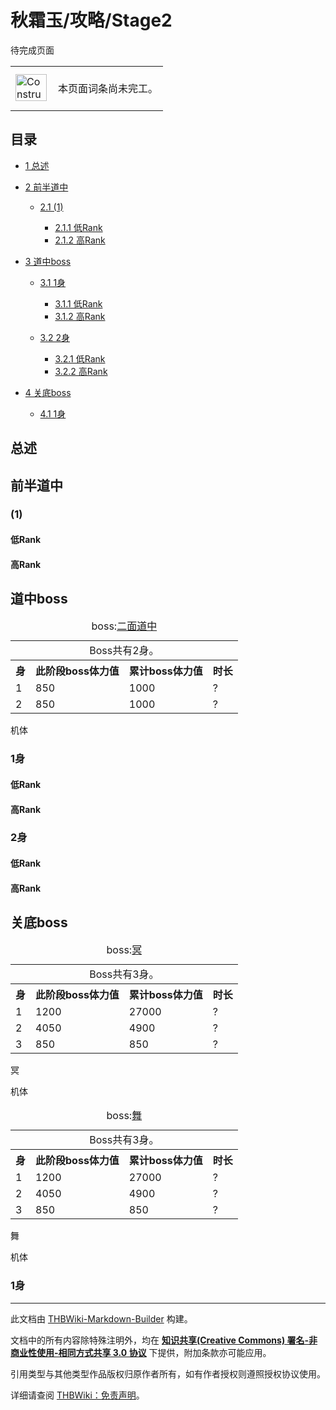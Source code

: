 # 秋霜玉/攻略/Stage2

<!-- source html: G:\repos\THBWiki-Markdown-Builder\THBWikiMarkdown\Temp\main\6\60\ns0%3A%E7%A7%8B%E9%9C%9C%E7%8E%89%2F%E6%94%BB%E7%95%A5%2FStage2.html -->

待完成页面

<center>

<table>
<tbody><tr>
<td class="mbox-image"><div style="width: 52px;">
  <a href="./文件-ConstructionClock.png.md" class="image"><img alt="ConstructionClock.png" src="https://upload.thwiki.cc/thumb/f/f1/ConstructionClock.png/50px-ConstructionClock.png" decoding="async" loading="lazy" width="50" height="43" srcset="https://upload.thwiki.cc/thumb/f/f1/ConstructionClock.png/75px-ConstructionClock.png 1.5x, https://upload.thwiki.cc/thumb/f/f1/ConstructionClock.png/100px-ConstructionClock.png 2x" data-file-width="689" data-file-height="587"></a></div></td>
<td class="mbox-text" style=""><br>本页面词条尚未完工。<br><br></td>
</tr>
</tbody></table>


</center>

## 目录

- [1 总述](#总述)
- [2 前半道中](#前半道中)

  - [2.1 (1)](#(1))

    - [2.1.1 低Rank](#低Rank)
    - [2.1.2 高Rank](#高Rank)






- [3 道中boss](#道中boss)

  - [3.1 1身](#1身)

    - [3.1.1 低Rank](#低Rank_2)
    - [3.1.2 高Rank](#高Rank_2)



  - [3.2 2身](#2身)

    - [3.2.1 低Rank](#低Rank_3)
    - [3.2.2 高Rank](#高Rank_3)






- [4 关底boss](#关底boss)

  - [4.1 1身](#1身_2)








## 总述

## 前半道中

### (1)

#### 低Rank

#### 高Rank

## 道中boss

<table>
<caption>boss:<a href="/index.php?title=%E7%A7%8B%E9%9C%9C%E7%8E%89/%E5%85%B6%E4%BB%96%E8%A7%92%E8%89%B2&amp;action=edit&amp;redlink=1" class="new" title="秋霜玉/其他角色（页面不存在）">二面道中</a>
</caption>
<tbody><tr>
<td align="center" colspan="4">Boss共有2身。
</td></tr>
<tr>
<th>身</th>
<th>此阶段boss体力值</th>
<th>累计boss体力值</th>
<th>时长
</th></tr>
<tr>
<td>1</td>
<td>850</td>
<td>1000</td>
<td>?
</td></tr>
<tr>
<td>2</td>
<td>850</td>
<td>1000</td>
<td>?
</td></tr></tbody></table>


[](./文件-ssg_2_MidBoss.png.md)  [](./文件-ssg_2_MidBoss.png.md)机体


### 1身

#### 低Rank

#### 高Rank

### 2身

#### 低Rank

#### 高Rank

## 关底boss

<table>
<caption>boss:<a href="./冥&舞.md" title="冥&amp;舞">冥</a>
</caption>
<tbody><tr>
<td align="center" colspan="4">Boss共有3身。
</td></tr>
<tr>
<th>身</th>
<th>此阶段boss体力值</th>
<th>累计boss体力值</th>
<th>时长
</th></tr>
<tr>
<td>1</td>
<td>1200</td>
<td>27000</td>
<td>?
</td></tr>
<tr>
<td>2</td>
<td>4050</td>
<td>4900</td>
<td>?
</td></tr>
<tr>
<td>3</td>
<td>850</td>
<td>850</td>
<td>?
</td></tr></tbody></table>





[](./文件-冥（秋霜玉立绘）.png.md)

冥


[](./文件-ssg_2_Boss_1.png.md)
机体






<table>
<caption>boss:<a href="./冥&舞.md" title="冥&amp;舞">舞</a>
</caption>
<tbody><tr>
<td align="center" colspan="4">Boss共有3身。
</td></tr>
<tr>
<th>身</th>
<th>此阶段boss体力值</th>
<th>累计boss体力值</th>
<th>时长
</th></tr>
<tr>
<td>1</td>
<td>1200</td>
<td>27000</td>
<td>?
</td></tr>
<tr>
<td>2</td>
<td>4050</td>
<td>4900</td>
<td>?
</td></tr>
<tr>
<td>3</td>
<td>850</td>
<td>850</td>
<td>?
</td></tr></tbody></table>





[](./文件-舞（秋霜玉立绘）.png.md)

舞


[](./文件-ssg_2_Boss_2.png.md)
机体






### 1身




---

此文档由 [THBWiki-Markdown-Builder](https://github.com/Delsin-Yu/THBWiki-Markdown-Builder) 构建。

文档中的所有内容除特殊注明外，均在 [**知识共享(Creative Commons) 署名-非商业性使用-相同方式共享 3.0 协议**](https://creativecommons.org/licenses/by-sa/3.0/deed.zh-hans) 下提供，附加条款亦可能应用。

引用类型与其他类型作品版权归原作者所有，如有作者授权则遵照授权协议使用。

详细请查阅 [THBWiki：免责声明](https://thbwiki.cc/THBWiki:%E5%85%8D%E8%B4%A3%E5%A3%B0%E6%98%8E)。

